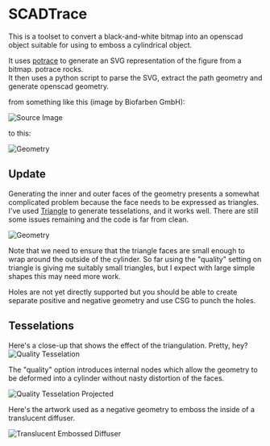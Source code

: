 SCADTrace
=========

This is a toolset to convert a black-and-white bitmap into an
openscad object suitable for using to emboss a cylindrical object.

It uses [potrace](http://potrace.sourceforge.net/) to generate an SVG representation of the figure from a bitmap.  potrace rocks.  
It then uses a python script to parse the SVG, extract the path geometry and generate openscad geometry.

from something like this (image by Biofarben GmbH):

![Source Image](scadtrace/raw/master/artwork.jpg)

to this:

![Geometry](scadtrace/raw/master/artwork-projected.png)

Update
------

Generating the inner and outer faces of the geometry presents a somewhat complicated
problem because the face needs to be expressed as triangles.
I've used [Triangle](http://www.cs.cmu.edu/~quake/triangle.html) to generate
tesselations, and it works well.  There are still some issues remaining
and the code is far from clean.

![Geometry](scadtrace/raw/master/artwork-projected2.png)

Note that we need to ensure that the triangle faces are small enough to wrap
around the outside of the cylinder.  So far using the "quality" setting on
triangle is giving me suitably small triangles, but I expect with large simple
shapes this may need more work.

Holes are not yet directly supported but you should be able to create separate positive
and negative geometry and use CSG to punch the holes.

Tesselations
------------
Here's a close-up that shows the effect of the triangulation.  Pretty, hey?
![Quality Tesselation](scadtrace/raw/master/artwork-tesselated.png)

The "quality" option introduces internal nodes which allow the geometry to
be deformed into a cylinder without nasty distortion of the faces.

![Quality Tesselation Projected](scadtrace/raw/master/artwork-tesselated-projected.png)

Here's the artwork used as a negative geometry to emboss the inside of a
translucent diffuser.

![Translucent Embossed Diffuser](scadtrace/raw/master/artwork-embossed-lens.png)


